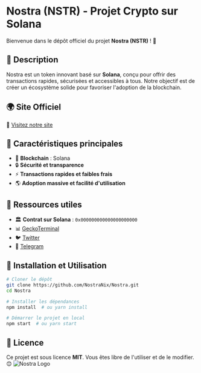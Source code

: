 # Nostra (NSTR) - Projet Crypto sur Solana

Bienvenue dans le dépôt officiel du projet **Nostra (NSTR)** ! 🚀

## 📌 Description
Nostra est un token innovant basé sur **Solana**, conçu pour offrir des transactions rapides, sécurisées et accessibles à tous. Notre objectif est de créer un écosystème solide pour favoriser l'adoption de la blockchain.

## 🌍 Site Officiel
🔗 [Visitez notre site](https://www.orbital-official.com/)

## 📜 Caractéristiques principales
- 🚀 **Blockchain** : Solana
- 🔒 **Sécurité et transparence**
- ⚡ **Transactions rapides et faibles frais**
- 🌎 **Adoption massive et facilité d'utilisation**

## 🔗 Ressources utiles
- 🏛 **Contrat sur Solana** : `0x000000000000000000000`
- 📊 [GeckoTerminal](https://www.geckoterminal.com/solana/pools/Fym5uBrh6jA3eibX11j8CL84ENoHwcMtLfkP6uUUJKtS)
- 🐦 [Twitter](https://twitter.com/orbital_TOKEN)
- 💬 [Telegram](https://t.me/NostraNix)

## 🚀 Installation et Utilisation
```bash
# Cloner le dépôt
git clone https://github.com/NostraNix/Nostra.git
cd Nostra

# Installer les dépendances
npm install  # ou yarn install

# Démarrer le projet en local
npm start  # ou yarn start
```

## 📜 Licence
Ce projet est sous licence **MIT**. Vous êtes libre de l'utiliser et de le modifier. 😊
![Nostra Logo](https://gray-rainy-lion-245.mypinata.cloud/ipfs/bafybeibwyxxlfptow4msg5fyhsme4alff32ixxth4hhg5igd5647vaqlgy)
